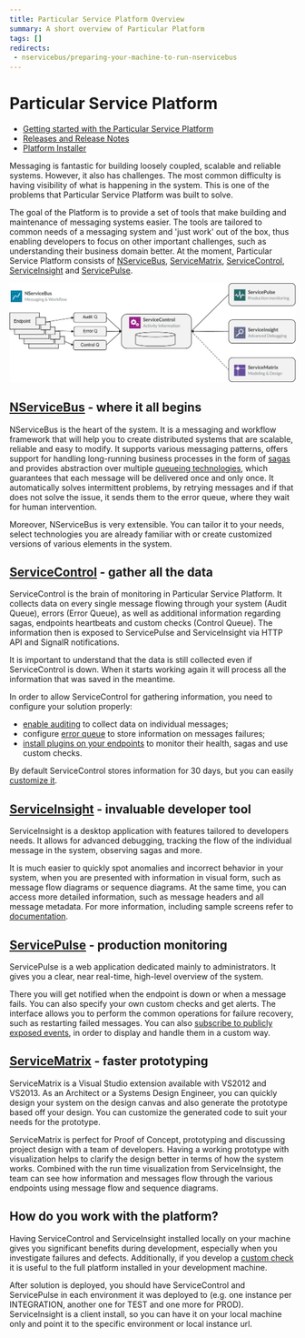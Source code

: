 ```yaml
---
title: Particular Service Platform Overview
summary: A short overview of Particular Platform
tags: []
redirects:
 - nservicebus/preparing-your-machine-to-run-nservicebus
---
```


# Particular Service Platform

- [Getting started with the Particular Service Platform](getting-started-with-particular-service-platform.md)
- [Releases and Release Notes](release-notes.md)
- [Platform Installer](installer)

Messaging is fantastic for building loosely coupled, scalable and reliable systems. However, it also has challenges. The most common difficulty is having visibility of what is happening in the system. This is one of the problems that Particular Service Platform was built to solve.

The goal of the Platform is to provide a set of tools that make building and maintenance of messaging systems easier. The tools are tailored to common needs of a messaging system and 'just work' out of the box, thus enabling developers to focus on other important challenges, such as understanding their business domain better. At the moment, Particular Service Platform consists of [NServiceBus](/nservicebus), [ServiceMatrix](/servicematrix), [ServiceControl](/servicecontrol), [ServiceInsight](/serviceinsight) and [ServicePulse](/servicepulse).

![Particular Service Platform architecture](architecture-overview.png)


## [NServiceBus](/nservicebus) - where it all begins

NServiceBus is the heart of the system. It is a messaging and workflow framework that will help you to create distributed systems that are scalable, reliable and easy to modify. It supports various messaging patterns, offers support for handling long-running business processes in the form of [sagas](/nservicebus/sagas) and provides abstraction over multiple [queueing technologies](/nservicebus/transports/), which guarantees that each message will be delivered once and only once. It automatically solves intermittent problems, by retrying messages and if that does not solve the issue, it sends them to the error queue, where they wait for human intervention. 

Moreover, NServiceBus is very extensible. You can tailor it to your needs, select technologies you are already familiar with or create customized versions of various elements in the system. 


## [ServiceControl](/servicecontrol) - gather all the data

ServiceControl is the brain of monitoring in Particular Service Platform. It collects data on every single message flowing through your system (Audit Queue), errors (Error Queue), as well as additional information regarding sagas, endpoints heartbeats and custom checks (Control Queue). The information then is exposed to ServicePulse and ServiceInsight via HTTP API and SignalR notifications.

It is important to understand that the data is still collected even if ServiceControl is down. When it starts working again it will process all the information that was saved in the meantime.

In order to allow ServiceControl for gathering information, you need to configure your solution properly:

* [enable auditing](/nservicebus/operations/auditing.md) to collect data on individual messages;
* configure [error queue](/nservicebus/errors) to store information on messages failures;
* [install plugins on your endpoints](/servicecontrol/plugins.md) to monitor their health, sagas and use custom checks.

By default ServiceControl stores information for 30 days, but you can easily [customize it](/servicecontrol/creating-config-file.md).

## [ServiceInsight](/serviceinsight) - invaluable developer tool

ServiceInsight is a desktop application with features tailored to developers needs. It allows for advanced debugging, tracking the flow of the individual message in the system, observing sagas and more. 

It is much easier to quickly spot anomalies and incorrect behavior in your system, when you are presented with information in visual form, such as message flow diagrams or sequence diagrams. At the same time, you can access more detailed information, such as message headers and all message metadata. For more information, including sample screens refer to [documentation](/serviceinsight/getting-started-overview.md).


## [ServicePulse](/servicepulse) - production monitoring

ServicePulse is a web application dedicated mainly to administrators. It gives you a clear, near real-time, high-level overview of the system. 

There you will get notified when the endpoint is down or when a message fails. You can also specify your own custom checks and get alerts. The interface allows you to perform the common operations for failure recovery, such as restarting failed messages. You can also [subscribe to publicly exposed events](/servicepulse/custom-notification-and-alerting-using-servicecontrol-events.md), in order to display and handle them in a custom way.


## [ServiceMatrix](/servicematrix) - faster prototyping

ServiceMatrix is a Visual Studio extension available with VS2012 and VS2013. As an Architect or a Systems Design Engineer, you can quickly design your system on the design canvas and also generate the prototype based off your design. You can customize the generated code to suit your needs for the prototype.

ServiceMatrix is perfect for Proof of Concept, prototyping and discussing project design with a team of developers. Having a working prototype with visualization helps to clarify the design better in terms of how the system works. Combined with the run time visualization from ServiceInsight, the team can see how information and messages flow through the various endpoints using message flow and sequence diagrams.


## How do you work with the platform?

Having ServiceControl and ServiceInsight installed locally on your machine gives you significant benefits during development, especially when you investigate failures and defects. Additionally, if you develop a [custom check](/servicecontrol/plugins.md#customchecks-plugin) it is useful to the full platform installed in your development machine.

After solution is deployed, you should have ServiceControl and ServicePulse in each environment it was deployed to (e.g. one instance per INTEGRATION, another one for TEST and one more for PROD). ServiceInsight is a client install, so you can have it on your local machine only and point it to the specific environment or local instance url.

